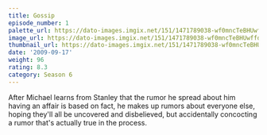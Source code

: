 ```yaml
---
title: Gossip
episode_number: 1
palette_url: https://dato-images.imgix.net/151/1471789038-wf0mncTeBHUwffd7YzDM8rrjhPn.jpg?ixlib=rb-1.1.0&ch=DPR%2CWidth&auto=enhance&palette=json
image_url: https://dato-images.imgix.net/151/1471789038-wf0mncTeBHUwffd7YzDM8rrjhPn.jpg?ixlib=rb-1.1.0&ch=DPR%2CWidth&auto=compress%2Cformat&w=500
thumbnail_url: https://dato-images.imgix.net/151/1471789038-wf0mncTeBHUwffd7YzDM8rrjhPn.jpg?ixlib=rb-1.1.0&ch=DPR%2CWidth&auto=enhance&w=500&h=280&fit=crop&fm=jpg
date: '2009-09-17'
weight: 96
rating: 8.3
category: Season 6
---
```


After Michael learns from Stanley that the rumor he spread about him having an affair is based on fact, he makes up rumors about everyone else, hoping they'll all be uncovered and disbelieved, but accidentally concocting a rumor that's actually true in the process.